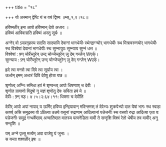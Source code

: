 +++
title = "१८"

+++
यो अस्मान् द्वेष्टि यं च वयं द्विष्मः ॥म्स्_१,२।१८॥  
    
हविष्मतीर् इमा आपो हविष्मान् देवो अध्वरः ।  
हविष्मं आविवासति हविष्मं अस्तु सूर्यः ॥  
    
  
अग्नेर् वो ऽपन्नगृहस्य सदसि सादयामि देवानां भागधेयीः स्थेन्द्राग्न्योर् भागधेयीः स्थ मित्रावरुणयोर् भागधेयीः स्थ विश्वेषां देवानां भागधेयीः स्थ सुम्नायुवः सुम्न्याय सुम्नं धत्त ॥  
विश्वेषां : फ़्न् चोर्रेच्तुरेन् उन्द् चोन्जेच्तुरेन् ज़ु देम् गन्ज़ेन् Wएर्क्।  
सुम्न्याय : फ़्न् चोर्रेच्तुरेन् उन्द् चोन्जेच्तुरेन् ज़ु देम् गन्ज़ेन् Wएर्क्।  
    
हृदे त्वा मनसे त्वा दिवे त्वा सूर्याय त्वा ।  
ऊर्ध्वम् इमम् अध्वरं दिवि देवेषु होत्रा यछ ॥  
    
शृणोत्व् अग्निः समिधा हवं मे शृण्वन्त्व् आपो धिषणाश् च देवीः ।  
शृणोत ग्रावाणो विदुषो नु यज्ञं शृणोतु देवः सविता हवं मे ॥  
देवीः : फ़्न् च्फ़्। ४।५।२:६४।११: धिषणा च देवीति  
    
देवीर् आपो अपां नापाद् य ऊर्मिर् हविष्य इन्द्रियावान् मदिन्तमस् तं देवेभ्यः शुक्रपेभ्यो दात येषां भागः स्थ स्वाहा कार्ष्य् असि समुद्रस्य वो ऽक्षित्या उन्नये वसूनां रुद्राणाम् आदित्यानां पन्नेजनीः स्थ वसवो रुद्रा आदित्या एता वः पन्नेजनीः समुद्रं गन्धर्वेष्ठाम् अन्वातिष्ठत वातस्य पत्मनेडिता वामी ते सन्दृशि विश्वं रेतो धेषीय तव वामीर् अनु सन्दृशि ॥  
    
  
यम् अग्ने पृत्सु मर्त्यम् अवा वाजेषु यं जुनाः ।  
स यन्ता शश्वतीर् इषः ॥  
    